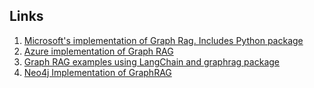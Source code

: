 ## Links
1. [Microsoft's implementation of Graph Rag. Includes Python package](https://github.com/microsoft/graphrag/blob/ddc6541ab6e0483d4f23de14579034fa1c4056d4/examples_notebooks/community_contrib/neo4j/graphrag_import_neo4j_cypher.ipynb#L4)
1. [Azure implementation of Graph RAG](https://github.com/Azure-Samples/graphrag-accelerator)
1. [Graph RAG examples using LangChain and graphrag package](https://github.com/NirDiamant/RAG_Techniques)
1. [Neo4j Implementation of GraphRAG](https://github.com/neo4j/neo4j-graphrag-python)